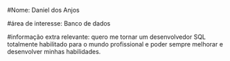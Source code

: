 #Nome:
Daniel dos Anjos 

#área de interesse:
Banco de dados 

#informação extra relevante:
quero me tornar um desenvolvedor SQL totalmente habilitado para o mundo profissional e poder sempre melhorar e desenvolver minhas habilidades.
